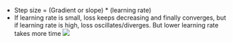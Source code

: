 * Step size = (Gradient or slope) * (learning rate)
* If learning rate is small, loss keeps decreasing and finally converges, but if learning rate is high, loss oscillates/diverges. But lower learning rate takes more time
![](https://github.com/sandhyaparna/Data-Science/blob/master/Deep%20Learning/Images/learning%20rate.png)
















